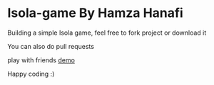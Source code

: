 # Isola-game By Hamza Hanafi

Building a simple Isola game, feel free to fork project or download it

You can also do pull requests

play with friends [demo](https://hamzahanafi11.github.io/isola/)


Happy coding :)
